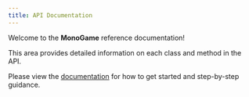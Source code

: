 ```yaml
---
title: API Documentation
---
```


Welcome to the **MonoGame** reference documentation!

This area provides detailed information on each class and method in the API.

Please view the [documentation](/articles) for how to get started and step-by-step guidance.